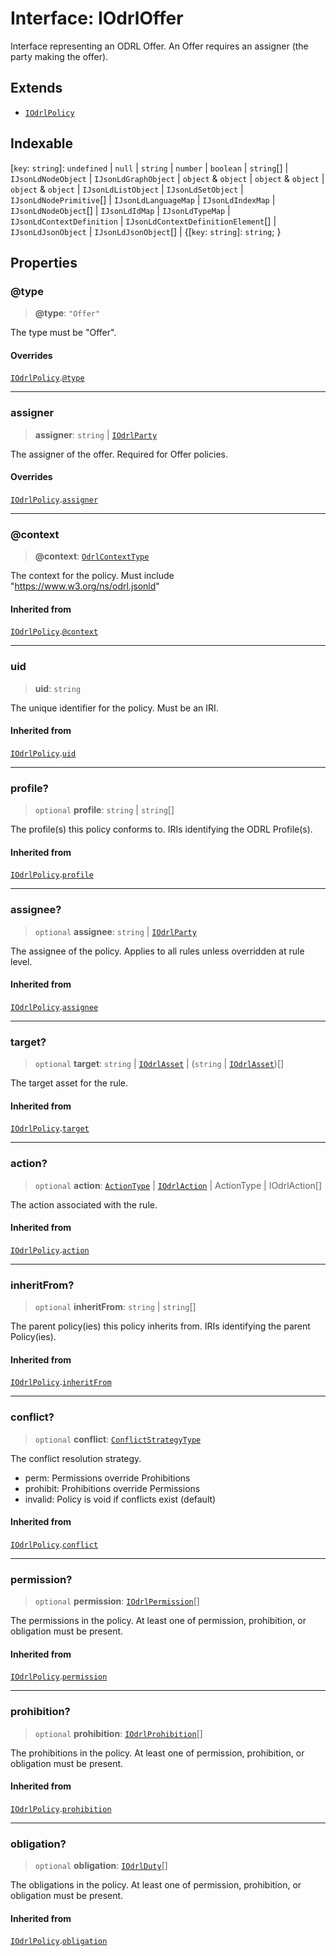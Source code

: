 # Interface: IOdrlOffer

Interface representing an ODRL Offer.
An Offer requires an assigner (the party making the offer).

## Extends

- [`IOdrlPolicy`](IOdrlPolicy.md)

## Indexable

\[`key`: `string`\]: `undefined` \| `null` \| `string` \| `number` \| `boolean` \| `string`[] \| `IJsonLdNodeObject` \| `IJsonLdGraphObject` \| `object` & `object` \| `object` & `object` \| `object` & `object` \| `IJsonLdListObject` \| `IJsonLdSetObject` \| `IJsonLdNodePrimitive`[] \| `IJsonLdLanguageMap` \| `IJsonLdIndexMap` \| `IJsonLdNodeObject`[] \| `IJsonLdIdMap` \| `IJsonLdTypeMap` \| `IJsonLdContextDefinition` \| `IJsonLdContextDefinitionElement`[] \| `IJsonLdJsonObject` \| `IJsonLdJsonObject`[] \| \{\[`key`: `string`\]: `string`; \}

## Properties

### @type

> **@type**: `"Offer"`

The type must be "Offer".

#### Overrides

[`IOdrlPolicy`](IOdrlPolicy.md).[`@type`](IOdrlPolicy.md#type)

***

### assigner

> **assigner**: `string` \| [`IOdrlParty`](IOdrlParty.md)

The assigner of the offer.
Required for Offer policies.

#### Overrides

[`IOdrlPolicy`](IOdrlPolicy.md).[`assigner`](IOdrlPolicy.md#assigner)

***

### @context

> **@context**: [`OdrlContextType`](../type-aliases/OdrlContextType.md)

The context for the policy.
Must include "https://www.w3.org/ns/odrl.jsonld"

#### Inherited from

[`IOdrlPolicy`](IOdrlPolicy.md).[`@context`](IOdrlPolicy.md#context)

***

### uid

> **uid**: `string`

The unique identifier for the policy.
Must be an IRI.

#### Inherited from

[`IOdrlPolicy`](IOdrlPolicy.md).[`uid`](IOdrlPolicy.md#uid)

***

### profile?

> `optional` **profile**: `string` \| `string`[]

The profile(s) this policy conforms to.
IRIs identifying the ODRL Profile(s).

#### Inherited from

[`IOdrlPolicy`](IOdrlPolicy.md).[`profile`](IOdrlPolicy.md#profile)

***

### assignee?

> `optional` **assignee**: `string` \| [`IOdrlParty`](IOdrlParty.md)

The assignee of the policy.
Applies to all rules unless overridden at rule level.

#### Inherited from

[`IOdrlPolicy`](IOdrlPolicy.md).[`assignee`](IOdrlPolicy.md#assignee)

***

### target?

> `optional` **target**: `string` \| [`IOdrlAsset`](IOdrlAsset.md) \| (`string` \| [`IOdrlAsset`](IOdrlAsset.md))[]

The target asset for the rule.

#### Inherited from

[`IOdrlPolicy`](IOdrlPolicy.md).[`target`](IOdrlPolicy.md#target)

***

### action?

> `optional` **action**: [`ActionType`](../type-aliases/ActionType.md) \| [`IOdrlAction`](IOdrlAction.md) \| ActionType \| IOdrlAction[]

The action associated with the rule.

#### Inherited from

[`IOdrlPolicy`](IOdrlPolicy.md).[`action`](IOdrlPolicy.md#action)

***

### inheritFrom?

> `optional` **inheritFrom**: `string` \| `string`[]

The parent policy(ies) this policy inherits from.
IRIs identifying the parent Policy(ies).

#### Inherited from

[`IOdrlPolicy`](IOdrlPolicy.md).[`inheritFrom`](IOdrlPolicy.md#inheritfrom)

***

### conflict?

> `optional` **conflict**: [`ConflictStrategyType`](../type-aliases/ConflictStrategyType.md)

The conflict resolution strategy.
- perm: Permissions override Prohibitions
- prohibit: Prohibitions override Permissions
- invalid: Policy is void if conflicts exist (default)

#### Inherited from

[`IOdrlPolicy`](IOdrlPolicy.md).[`conflict`](IOdrlPolicy.md#conflict)

***

### permission?

> `optional` **permission**: [`IOdrlPermission`](IOdrlPermission.md)[]

The permissions in the policy.
At least one of permission, prohibition, or obligation must be present.

#### Inherited from

[`IOdrlPolicy`](IOdrlPolicy.md).[`permission`](IOdrlPolicy.md#permission)

***

### prohibition?

> `optional` **prohibition**: [`IOdrlProhibition`](IOdrlProhibition.md)[]

The prohibitions in the policy.
At least one of permission, prohibition, or obligation must be present.

#### Inherited from

[`IOdrlPolicy`](IOdrlPolicy.md).[`prohibition`](IOdrlPolicy.md#prohibition)

***

### obligation?

> `optional` **obligation**: [`IOdrlDuty`](IOdrlDuty.md)[]

The obligations in the policy.
At least one of permission, prohibition, or obligation must be present.

#### Inherited from

[`IOdrlPolicy`](IOdrlPolicy.md).[`obligation`](IOdrlPolicy.md#obligation)
